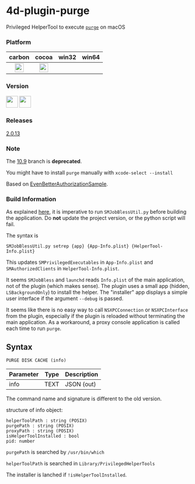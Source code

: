 4d-plugin-purge
===============

Privileged HelperTool to execute [``purge``](https://developer.apple.com/legacy/library/documentation/Darwin/Reference/ManPages/man8/purge.8.html) on macOS

### Platform

| carbon | cocoa | win32 | win64 |
|:------:|:-----:|:---------:|:---------:|
|<img src="https://cloud.githubusercontent.com/assets/1725068/22371562/1b091f0a-e4db-11e6-8458-8653954a7cce.png" width="24" height="24" />|<img src="https://cloud.githubusercontent.com/assets/1725068/22371562/1b091f0a-e4db-11e6-8458-8653954a7cce.png" width="24" height="24" />|||

### Version

<img src="https://cloud.githubusercontent.com/assets/1725068/18940649/21945000-8645-11e6-86ed-4a0f800e5a73.png" width="32" height="32" /> <img src="https://cloud.githubusercontent.com/assets/1725068/18940648/2192ddba-8645-11e6-864d-6d5692d55717.png" width="32" height="32" />

### Releases

[2.0.13](https://github.com/miyako/4d-plugin-purge/releases/tag/2.0.13)

### Note

The [10.9](https://github.com/miyako/4d-plugin-purge/tree/10.9) branch is **deprecated**.

You might have to install ``purge`` manually with ``xcode-select --install``

Based on [EvenBetterAuthorizationSample](https://developer.apple.com/library/content/samplecode/EvenBetterAuthorizationSample/Introduction/Intro.html).

### Build Information

As explained [here](https://github.com/atnan/SMJobBlessXPC/issues/7), it is imperative to run ``SMJobBlessUtil.py`` before building the application. Do **not** update the project version, or the python script will fail.

The syntax is 

```
SMJobBlessUtil.py setrep {app} {App-Info.plist} {HelperTool-Info.plist}
```

This updates ``SMPrivilegedExecutables`` in ``App-Info.plist`` and ``SMAuthorizedClients`` in ``HelperTool-Info.plist``.

It seems ``SMJobBless`` and ``launchd`` reads ``Info.plist`` of the main application, not of the plugin (which makes sense). The plugin uses a small app (hidden, ``LSBackgroundOnly``) to install the helper. The "installer" app displays a simple user interface if the argument ``--debug`` is passed.

It seems like there is no easy way to call ``NSXPCConnection`` or ``NSXPCInterface`` from the plugin, especially if the plugin is reloaded without terminating the main application. As a workaround, a proxy console application is called each time to run ``purge``.

## Syntax

```
PURGE DISK CACHE (info)
```

Parameter|Type|Description
------------|------------|----
info|TEXT|JSON (out)

The command name and signature is different to the old version.

structure of info object:

```
helperToolPath : string (POSIX)
purgePath : string (POSIX)
proxyPath : string (POSIX)
isHelperToolInstalled : bool
pid: number 
```

``purgePath`` is searched by ``/usr/bin/which``

``helperToolPath`` is searched in ``Library/PrivilegedHelperTools``

The installer is lanched if ``!isHelperToolInstalled``.
